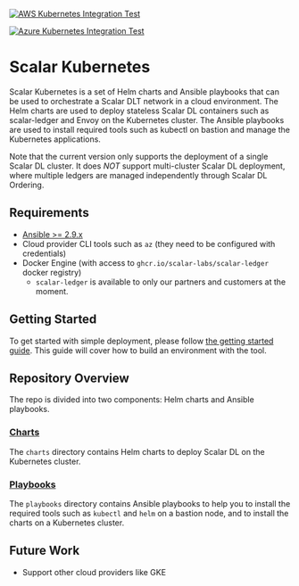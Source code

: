 [![AWS Kubernetes Integration Test](https://github.com/scalar-labs/scalar-terratest/workflows/Integration-test-with-terratest-for-AWS-Kubernetes/badge.svg?branch=master)](https://github.com/scalar-labs/scalar-terratest/actions)

[![Azure Kubernetes Integration Test](https://github.com/scalar-labs/scalar-terratest/workflows/Integration-test-with-terratest-for-Azure-Kubernetes/badge.svg?branch=master)](https://github.com/scalar-labs/scalar-terratest/actions)

# Scalar Kubernetes

Scalar Kubernetes is a set of Helm charts and Ansible playbooks that can be used to orchestrate a Scalar DLT network in a cloud environment. The Helm charts are used to deploy stateless Scalar DL containers such as scalar-ledger and Envoy on the Kubernetes cluster. The Ansible playbooks are used to install required tools such as kubectl on bastion and manage the Kubernetes applications.

Note that the current version only supports the deployment of a single Scalar DL cluster. It does *NOT* support multi-cluster Scalar DL deployment, where multiple ledgers are managed independently through Scalar DL Ordering.


## Requirements

* [Ansible >= 2.9.x](https://docs.ansible.com/ansible/latest/installation_guide/intro_installation.html)
* Cloud provider CLI tools such as `az` (they need to be configured with credentials)
* Docker Engine (with access to `ghcr.io/scalar-labs/scalar-ledger` docker registry)
  * `scalar-ledger` is available to only our partners and customers at the moment.

## Getting Started

To get started with simple deployment, please follow [the getting started guide](docs/GettingStarted.md). This guide will cover how to build an environment with the tool.

## Repository Overview

The repo is divided into two components: Helm charts and Ansible playbooks.

### [Charts](./charts)

The `charts` directory contains Helm charts to deploy Scalar DL on the Kubernetes cluster.

### [Playbooks](./playbooks)

The `playbooks` directory contains Ansible playbooks to help you to install the required tools such as `kubectl` and `helm` on a bastion node, and to install the charts on a Kubernetes cluster.


## Future Work

* Support other cloud providers like GKE

